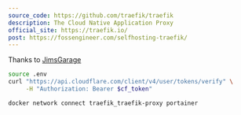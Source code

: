 ```yaml
---
source_code: https://github.com/traefik/traefik
description: The Cloud Native Application Proxy
official_site: https://traefik.io/
post: https://fossengineer.com/selfhosting-traefik/
---
```



Thanks to [JimsGarage](https://github.com/JamesTurland/JimsGarage/tree/main/Traefikv3)

```sh
source .env
curl "https://api.cloudflare.com/client/v4/user/tokens/verify" \
     -H "Authorization: Bearer $cf_token"
```

```sh
docker network connect traefik_traefik-proxy portainer
```